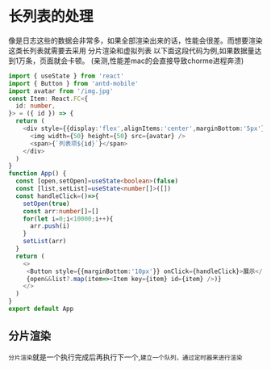 # 长列表的处理
像是日志这些的数据会非常多，如果全部渲染出来的话，性能会很差。而想要渲染这类长列表就需要去采用 分片渲染和虚拟列表
以下面这段代码为例,如果数据量达到1万条，页面就会卡顿。
(亲测,性能差mac的会直接导致chorme进程奔溃)
```ts
import { useState } from 'react'
import { Button } from 'antd-mobile'
import avatar from '/img.jpg'
const Item: React.FC<{
  id: number,
}> = ({ id }) => {
  return (
    <div style={{display:'flex',alignItems:'center',marginBottom:'5px'}}>
      <img width={50} height={50} src={avatar} />
      <span>{`列表项${id}`}</span>
    </div>
  )
}
function App() {
  const [open,setOpen]=useState<boolean>(false)
  const [list,setList]=useState<number[]>([])
  const handleClick=()=>{
    setOpen(true)
    const arr:number[]=[]
    for(let i=0;i<10000;i++){
      arr.push(i)
    }
    setList(arr)
  }
  return (
    <>
     <Button style={{marginBottom:'10px'}} onClick={handleClick}>展示</Button>
     {open&&list?.map(item=><Item key={item} id={item} />)}
    </>
  )
}
export default App
```
## 分片渲染
`分片渲染`就是一个执行完成后再执行下一个,`建立一个队列，通过定时器来进行渲染`
